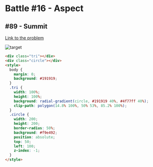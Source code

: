 # Battle #16 - Aspect

## #89 - Summit

[Link to the problem](https://cssbattle.dev/play/89)

![target](https://cssbattle.dev/targets/89.png)


```html
<div class="tri"></div>
<div class="circle"></div>
<style>
  body {
    margin: 0;
    background: #191919;
  }
  .tri {
    width: 100%;
    height: 100%;
    background: radial-gradient(circle, #191919 40%, #4f77ff 40%);
    clip-path: polygon(14.8% 100%, 50% 53%, 85.2% 100%);
  }
  .circle {
    width: 200;
    height: 200;
    border-radius: 50%;
    background: #f9e492;
    position: absolute;
    top: 50;
    left: 100;
    z-index: -1;
  }
</style>
```
